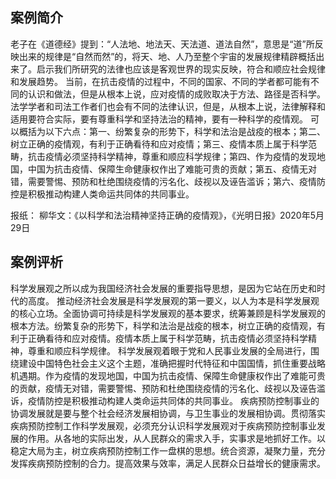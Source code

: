 ## 案例简介
老子在《道德经》提到：“人法地、地法天、天法道、道法自然”，意思是“道”所反映出来的规律是“自然而然”的，将天、地、人乃至整个宇宙的发展规律精辟概括出来了。启示我们所研究的法律也应该是客观世界的现实反映，符合和顺应社会规律和发展趋势。
当前，在抗击疫情的过程中，不同的国家、不同的学者都可能有不同的认识和做法，但是从根本上说，应对疫情的成败取决于方法、路径是否科学。法学学者和司法工作者们也会有不同的法律认识，但是，从根本上说，法律解释和适用要符合实际，要有尊重科学和坚持法治的精神，要有一种科学的疫情观。
可以概括为以下六点：第一、纷繁复杂的形势下，科学和法治是战疫的根本；第二、树立正确的疫情观，有利于正确看待和应对疫情；第三、疫情本质上属于科学范畴，抗击疫情必须坚持科学精神，尊重和顺应科学规律；第四、作为疫情的发现地国，中国为抗击疫情、保障生命健康权作出了难能可贵的贡献；第五、疫情无对错，需要警惕、预防和杜绝围绕疫情的污名化、歧视以及诬告滥诉；第六、疫情防控是积极推动构建人类命运共同体的共同事业。

报纸：
柳华文：《以科学和法治精神坚持正确的疫情观》，《光明日报》2020年5月29日


## 案例评析
科学发展观之所以成为我国经济社会发展的重要指导思想，是因为它站在历史和时代的高度。
推动经济社会发展是科学发展观的第一要义，以人为本是科学发展观的核心立场。全面协调可持续是科学发展观的基本要求，统筹兼顾是科学发展观的根本方法。纷繁复杂的形势下，科学和法治是战疫的根本，树立正确的疫情观，有利于正确看待和应对疫情。疫情本质上属于科学范畴，抗击疫情必须坚持科学精神，尊重和顺应科学规律。
科学发展观着眼于党和人民事业发展的全局进行，围绕建设中国特色社会主义这个主题，准确把握时代特征和中国国情，抓住重要战略机遇期。作为疫情的发现地国，中国为抗击疫情、保障生命健康权作出了难能可贵的贡献，疫情无对错，需要警惕、预防和杜绝围绕疫情的污名化、歧视以及诬告滥诉，疫情防控是积极推动构建人类命运共同体的共同事业。
疾病预防控制事业的协调发展就是要与整个社会经济发展相协调，与卫生事业的发展相协调。贯彻落实疾病预防控制工作科学发展观，必须充分认识科学发展观对于疾病预防控制事业发展的作用。从各地的实际出发，从人民群众的需求入手，实事求是地抓好工作。以稳定大局为主，树立疾病预防控制工作一盘棋的思想。统合资源，凝聚力量，充分发挥疾病预防控制的合力。提高效果与效率，满足人民群众日益增长的健康需求。